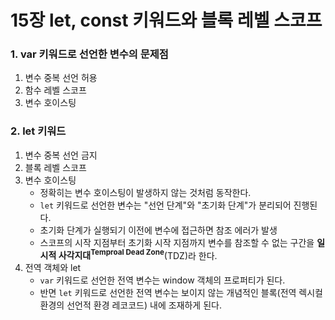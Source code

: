 # 15장 let, const 키워드와 블록 레벨 스코프

### 1. var 키워드로 선언한 변수의 문제점

1. 변수 중복 선언 허용
2. 함수 레벨 스코프
3. 변수 호이스팅

### 2. let 키워드

1. 변수 중복 선언 금지
2. 블록 레벨 스코프
3. 변수 호이스팅
   - 정확히는 변수 호이스팅이 발생하지 않는 것처럼 동작한다.
   - `let` 키워드로 선언한 변수는 "선언 단계"와 "초기화 단계"가 분리되어 진행된다.
   - 초기화 단계가 실행되기 이전에 변수에 접근하면 참조 에러가 발생
   - 스코프의 시작 지점부터 초기화 시작 지점까지 변수를 참조할 수 없는 구간을 **일시적 사각지대<sup>Temproal Dead Zone</sup>**(TDZ)라 한다.
4. 전역 객체와 let
   - `var` 키워드로 선언한 전역 변수는 window 객체의 프로퍼티가 된다.
   - 반면 `let` 키워드로 선언한 전역 변수는 보이지 않는 개념적인 블록(전역 렉시컬 환경의 선언적 환경 레코코드) 내에 조재하게 된다.
